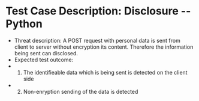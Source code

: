 # Test Case Description: Disclosure -- Python
- Threat description: A POST request with personal data is sent from client to server without encryption its content. Therefore the information being sent can disclosed.
- Expected test outcome:
- 1. The identifieable data which is being sent is detected on the client side
- 2. Non-enryption sending of the data is detected